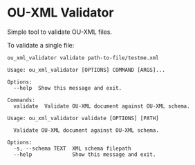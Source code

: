 # OU-XML Validator

Simple tool to validate OU-XML files.

To validate a single file:

`ou_xml_validator validate path-to-file/testme.xml`

```text
Usage: ou_xml_validator [OPTIONS] COMMAND [ARGS]...

Options:
  --help  Show this message and exit.

Commands:
  validate  Validate OU-XML document against OU-XML schema.
```

```text
Usage: ou_xml_validator validate [OPTIONS] [PATH]

  Validate OU-XML document against OU-XML schema.

Options:
  -s, --schema TEXT  XML schema filepath
  --help             Show this message and exit.
```
